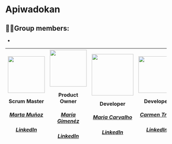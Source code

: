 # Apiwadokan



















## 👩‍💻Group members:
+ 
|<img src="https://user-images.githubusercontent.com/117834971/234281071-f3f6a329-276a-4e1d-839a-81750cb040be.png" width=115><p>Scrum Master</p><h5><a href="https://github.com/MartaMunMol">Marta Muñoz</a></h5><h5><a href="https://www.linkedin.com/in/marta-m-28b334257//">LinkedIn</a></h5>|<img src="https://user-images.githubusercontent.com/117834971/234281032-b739b505-7c23-4a6d-b744-361b033a16b9.png" width=115><p>Product Owner</p><h5><a href="https://github.com/MeryGF">María Gimenéz</a></h5><h5><a href="https://www.linkedIn.com/in/margimfig/">LinkedIn</a></h5>|<img src="https://user-images.githubusercontent.com/117834971/234281295-c035f658-2cd6-4f3d-a453-5b13d3a73a0a.png" width=130><p>Developer</p><h5><a href="https://github.com/Ma-shi22">Maria Carvalho</a></h5><h5><a href="https://www.linkedin.com/in/mariashirleicarvalho/">LinkedIn</a></h5>|<img src="https://user-images.githubusercontent.com/117834971/234281127-87812517-4b78-42b1-a3dd-0adeeae2529e.png" width=115><p>Developer</p><h5><a href="https://github.com/Carmen-Trillo/">Carmen Trillo</a></h5><h5><a href="https://www.linkedin.com/in/carmentrillonavarro/">LinkedIn</a></h5>|<img src="https://user-images.githubusercontent.com/117834971/234281100-a4e510b1-bbb1-4141-aaa8-95f3ff878a48.png" width=115><p>Developer</p><h5><a href="https://github.com/Milacover">Yamila Marquez</a></h5><h5><a href="https://www.linkedin.com/in/yamila-marquez-lobato-640244199/">LinkedIn</a></h5>|
| :---: | :---: | :---: | :---: | :---: |
